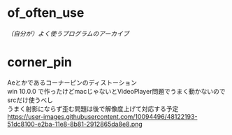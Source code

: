 # of_often_use
###### （自分が）よく使うプログラムのアーカイブ


# corner_pin
  Aeとかであるコーナーピンのディストーション  
  win 10.0.0 で作ったけどmacじゃないとVideoPlayer問題でうまく動かないのでsrcだけ使うべし  
  うまく射影にならず歪む問題は後で解像度上げて対応する予定  
https://user-images.githubusercontent.com/10094496/48122193-51dc8100-e2ba-11e8-8b81-2912865da8e8.png
